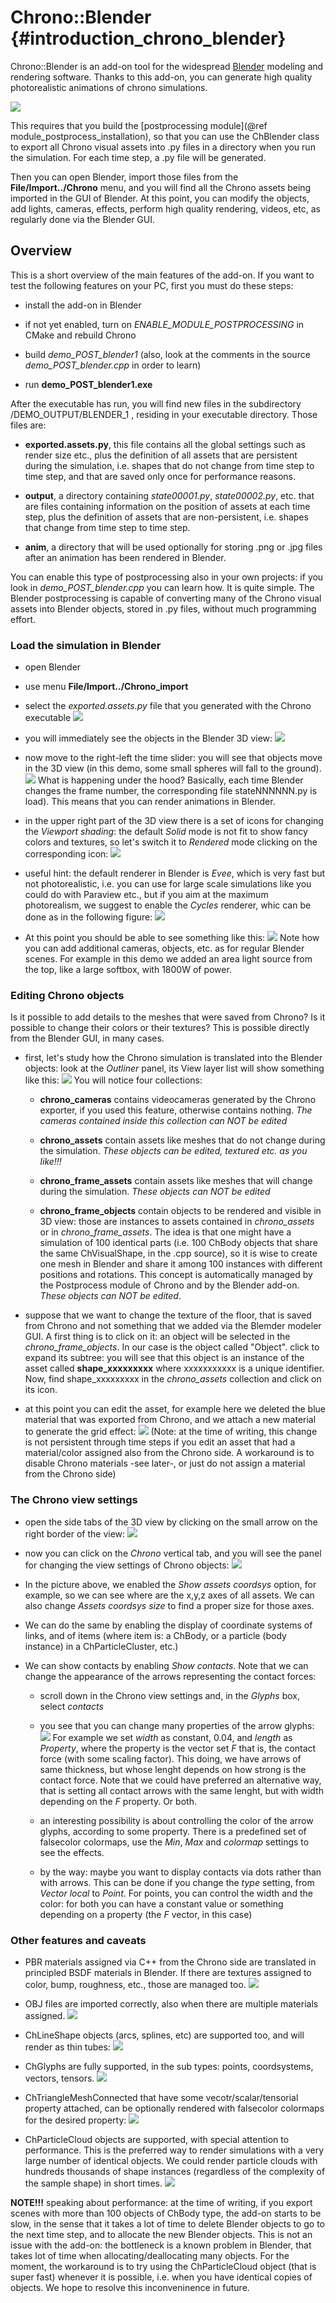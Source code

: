 Chrono::Blender {#introduction_chrono_blender}
==========================

Chrono::Blender is an add-on tool for the widespread 
[Blender](http://www.blender.org) modeling and rendering software.
Thanks to this add-on, you can generate high quality photorealistic
animations of chrono simulations.

![](http://projectchrono.org/assets/manual/blender_addin.jpg)

This requires that you build the [postprocessing module](@ref module_postprocess_installation), 
so that you can use the ChBlender class to export all Chrono visual assets into .py files in a 
directory when you run the simulation. For each time step, a .py file will be generated. 

Then you can open Blender, import those files from the **File/Import../Chrono** menu, and you
will find all the Chrono assets being imported in the GUI of Blender. At this point, you can 
modify the objects, add lights, cameras, effects, perform high quality rendering, videos, etc,
as regularly done via the Blender GUI.


## Overview

This is a short overview of the main features of the add-on. 
If you want to test the following features on your PC, first you must do these steps:

- install the add-on in Blender

- if not yet enabled, turn on *ENABLE_MODULE_POSTPROCESSING* in CMake and rebuild Chrono

- build *demo_POST_blender1* (also, look at the comments in the source *demo_POST_blender.cpp* in order to learn)

- run **demo_POST_blender1.exe** 

After the executable has run, you will find new files in the subdirectory  /DEMO_OUTPUT/BLENDER_1  , residing in your executable directory.
Those files are:

- **exported.assets.py**, this file contains all the global settings such as render size etc., plus the definition of all assets that are persistent
  during the simulation, i.e. shapes that do not change from time step to time step, and that are saved only once for performance reasons.
  
- **output**, a directory containing *state00001.py*, *state00002.py*, etc. that are files containing information on the position of assets at each 
  time step, plus the definition of assets that are non-persistent,  i.e. shapes that change from time step to time step.
  
- **anim**, a directory that will be used optionally for storing .png or .jpg files after an animation has been rendered in Blender.


You can enable this type of postprocessing also in your own projects: if you look in *demo_POST_blender.cpp* you can learn how. It is quite simple. The Blender postprocessing is capable of converting many of the Chrono visual assets into Blender objects, stored in .py files, without much programming effort. 


### Load the simulation in Blender

- open Blender

- use menu **File/Import../Chrono_import**

- select the *exported.assets.py* file that you generated with the Chrono executable
  ![](http://projectchrono.org/assets/manual/blender_addin_tutorial_10.jpg)
  
- you will immediately see the objects in the Blender 3D view:
  ![](http://projectchrono.org/assets/manual/blender_addin_tutorial_20.jpg)

- now move to the right-left the time slider: you will see that objects move in the 3D view (in this demo, some small spheres will fall to the ground).
  ![](http://projectchrono.org/assets/manual/blender_addin_tutorial_30.jpg)
  What is happening under the hood? Basically, each time Blender changes the frame number, the corresponding file stateNNNNNN.py is load).
  This means that you can render animations in Blender.
  
- in the upper right part of the 3D view there is a set of icons for changing the *Viewport shading*: the default *Solid* mode is not fit to show fancy
  colors and textures, so let's switch it to *Rendered* mode clicking on the corresponding icon:
  ![](http://projectchrono.org/assets/manual/blender_addin_tutorial_40.jpg)
  
- useful hint: the default renderer in Blender is *Evee*, which is very fast but not photorealistic, i.e. you can use for large scale simulations like you
  could do with Paraview etc., but if you aim at the maximum photorealism, we suggest to enable the *Cycles* renderer, whic can be done as in the following
  figure:
  ![](http://projectchrono.org/assets/manual/blender_addin_tutorial_50.jpg)

- At this point you should be able to see something like this:
  ![](http://projectchrono.org/assets/manual/blender_addin_tutorial_60.jpg)
  Note how you can add additional cameras, objects, etc. as for regular Blender scenes. For example in this demo we added an area light source from the top,
  like a large softbox, with 1800W of power. 
  

### Editing Chrono objects

Is it possible to add details to the meshes that were saved from Chrono? Is it possible to change their colors or their textures? This is possible directly from 
the Blender GUI, in many cases. 

- first, let's study how the Chrono simulation is translated into the Blender objects: look at the *Outliner* panel, 
  its View layer list will show something like this: 
  ![](http://projectchrono.org/assets/manual/blender_addin_tutorial_70.jpg)
  You will notice four collections: 
  
  - **chrono_cameras** contains videocameras generated by the Chrono exporter, if you used this feature, otherwise contains nothing. 
    *The cameras contained inside this collection can NOT be edited*
	
  - **chrono_assets** contain assets like meshes that do not change during the simulation. *These objects can be edited, textured etc. as you like!!!*
  
  - **chrono_frame_assets** contain assets like meshes that will change during the simulation. *These objects can NOT be edited*
	
  - **chrono_frame_objects** contain objects to be rendered and visible in 3D view: those are instances to assets 
    contained in *chrono_assets* or in *chrono_frame_assets*. The idea is that one might have a simulation of 100 identical parts (i.e. 100 ChBody objects
	that share the same ChVisualShape, in the .cpp source), so it is wise to create one mesh in Blender and share it among 100 instances with different positions
	and rotations. This concept is automatically managed by the Postprocess module of Chrono and by the Blender add-on.
	*These objects can NOT be edited*.

- suppose that we want to change the texture of the floor, that is saved from Chrono and not something that we added via the Blemder modeler GUI. A first thing
  is to click on it: an object will be selected in the *chrono_frame_objects*. In our case is the object called "Object". click to expand its subtree: you will see 
  that this object is an instance of the asset called **shape_xxxxxxxxx** where xxxxxxxxxxx is a unique identifier. Now, find shape_xxxxxxxxx in the *chrono_assets* collection and click on its icon. 
  
- at this point you can edit the asset, for example here we deleted the blue material that was exported from Chrono, and we attach a new material to generate
  the grid effect:
  ![](http://projectchrono.org/assets/manual/blender_addin_tutorial_80.jpg)
  (Note:  at the time of writing, this change is not persistent through time steps if you edit an asset that had a material/color assigned also 
  from the Chrono side. A workaround is to disable Chrono materials -see later-, or just do not assign a material from the Chrono side)
  

### The Chrono view settings

- open the side tabs of the 3D view by clicking on the small arrow on the right border of the view:
  ![](http://projectchrono.org/assets/manual/blender_addin_tutorial_90.jpg)
  
- now you can click on the *Chrono* vertical tab, and you will see the panel for changing the view settings of Chrono objects:
  ![](http://projectchrono.org/assets/manual/blender_addin_tutorial_100.jpg)
  
- In the picture above, we enabled the *Show assets coordsys* option, for example, so we can see where are the x,y,z axes of all assets.
  We can also change *Assets coordsys size* to find a proper size for those axes.
  
- We can do the same by enabling the display of coordinate systems of links, and of items (where item is: a ChBody, 
  or a particle (body instance) in a ChParticleCluster, etc.)
  
- We can show contacts by enabling *Show contacts*. Note that we can change the appearance of the arrows representing the contact forces: 
  
  - scroll down in the Chrono view settings and, in the *Glyphs* box, select *contacts*
  
  - you see that you can change many properties of the arrow glyphs: 
    ![](http://projectchrono.org/assets/manual/blender_addin_tutorial_110.jpg)
	For example we set *width* as constant, 0.04, and *length* as *Property*, where the property is the vector set *F* that is, the contact force (with 
	some scaling factor). This doing, we have arrows of same thickness, but whose lenght depends on how strong is the contact force. 
	Note that we could have preferred an alternative way, that is setting all contact arrows with the same lenght, but with width depending on the *F* property. Or both. 
	
  - an interesting possibility is about controlling the color of the arrow glyphs, according to some property. There is a predefined set of falsecolor colormaps,
    use the *Min*, *Max* and *colormap* settings to see the effects. 
	
  - by the way: maybe you want to display contacts via dots rather than with arrows. This can be done if you change the *type* setting, from *Vector local* to *Point*.
    For points, you can control the width and the color: for both you can have a constant value or something depending on a property (the *F* vector, in this case)
	

### Other features and caveats

- PBR materials assigned via C++ from the Chrono side are translated in principled BSDF  materials in Blender. 
  If there are textures assigned to color, bump, roughness, etc., those are managed too.
  ![](http://projectchrono.org/assets/manual/blender_addin_tutorial_120.jpg)
  
- OBJ files are imported correctly, also when there are multiple materials assigned.
  ![](http://projectchrono.org/assets/manual/blender_addin_tutorial_130.jpg)
  
- ChLineShape objects (arcs, splines, etc) are supported too, and will render as thin tubes:
  ![](http://projectchrono.org/assets/manual/blender_addin_tutorial_140.jpg)
  
- ChGlyphs are fully supported, in the sub types: points, coordsystems, vectors, tensors.
  ![](http://projectchrono.org/assets/manual/blender_addin_tutorial_150.jpg)
  
- ChTriangleMeshConnected that have some vecotr/scalar/tensorial property attached, can be optionally rendered
  with falsecolor colormaps for the desired property:
  ![](http://projectchrono.org/assets/manual/blender_addin_tutorial_160.jpg)

- ChParticleCloud objects are supported, with special attention to performance. This is the preferred way to render simulations 
  with a very large number of identical objects. We could render particle clouds with hundreds thousands of shape instances (regardless of 
  the complexity of the sample shape) in short times.
  ![](http://projectchrono.org/assets/manual/blender_addin_tutorial_170.jpg)

**NOTE!!!** speaking about performance: at the time of writing, if you export scenes with more than 100 objects of ChBody type, the add-on
starts to be slow, in the sense that it takes a lot of time to delete Blender objects to go to the next time step, and to allocate the new Blender objects.
This is not an issue with the add-on: the bottleneck is a known problem in Blender, that takes lot of time when allocating/deallocating many objects.
For the moment, the workaround is to try using the ChParticleCloud object (that is super fast) whenever it is possible, i.e. when you have identical copies 
of objects. We hope to resolve this inconveninence in future.

